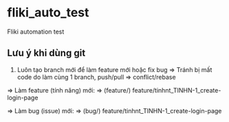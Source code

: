 # fliki_auto_test
Fliki automation test


## Lưu ý khi dùng git

1. Luôn tạo branch mới để làm feature mới hoặc fix bug => Tránh bị mất code do làm cùng 1 branch, push/pull => conflict/rebase

=> Làm feature (tính năng) mới: => (feature/<username>_<id task>_<sort task description>) feature/tinhnt_TINHN-1_create-login-page

=> Làm bug (issue) mới: => (bug/<username>_<id bug>_<sort task bug>) feature/tinhnt_TINHN-1_create-login-page